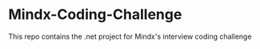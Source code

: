 # Mindx-Coding-Challenge
This repo contains the .net project for Mindx's interview coding challenge
